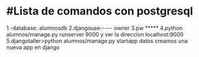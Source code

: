#Lista de comandos con postgresql
=================================
1.-database: alumnosdb
2.djangouse----- owner
3.pw *****
4.python alumnos/manage.py runserver 9000 y ver la direccion localhost:9000 
5.djangotaller>python alumnos/manage.py startapp datos creamos una nueva app en django